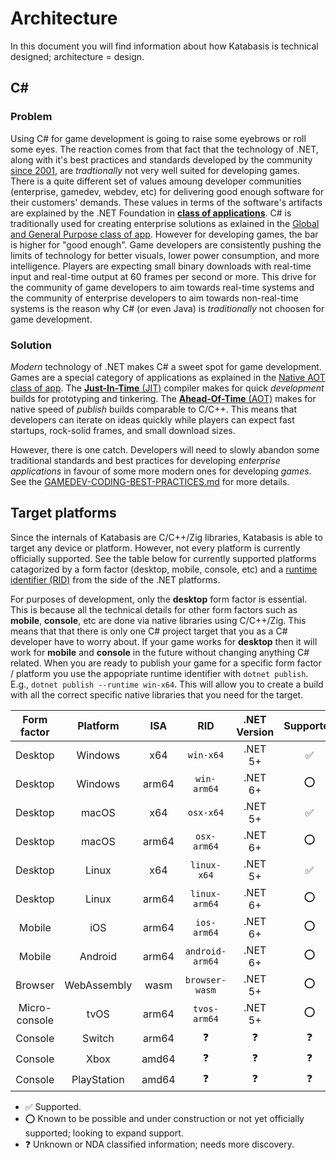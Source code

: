 # Architecture

In this document you will find information about how Katabasis is technical designed; architecture = design.

## C#

### Problem

Using C# for game development is going to raise some eyebrows or roll some eyes. The reaction comes from that fact that the technology of .NET, along with it's best practices and standards developed by the community [since 2001](https://docs.microsoft.com/en-us/dotnet/csharp/whats-new/csharp-version-history), are *tradtionally* not very well suited for developing games. There is a quite different set of values amoung developer communities (enterprise, gamedev, webdev, etc) for delivering good enough software for their customers' demands. These values in terms of the software's artifacts are explained by the .NET Foundation in [**class of applications**](https://github.com/dotnet/designs/blob/main/accepted/2020/form-factors.md). C# is traditionally used for creating enterprise solutions as exlained in the [Global and General Purpose class of app](https://github.com/dotnet/designs/blob/main/accepted/2020/form-factors.md#global-and-general-purpose). However for developing games, the bar is higher for "good enough". Game developers are consistently pushing the limits of technology for better visuals, lower power consumption, and more intelligence. Players are expecting small binary downloads with real-time input and real-time output at 60 frames per second or more. This drive for the community of game developers to aim towards real-time systems and the community of enterprise developers to aim towards non-real-time systems is the reason why C# (or even Java) is *traditionally* not choosen for game development.

### Solution

*Modern* technology of .NET makes C# a sweet spot for game development. Games are a special category of applications as explained in the [Native AOT class of app](https://github.com/dotnet/designs/blob/main/accepted/2020/form-factors.md#native-aot-form-factors). The [**Just-In-Time** (JIT)](https://en.wikipedia.org/wiki/Just-in-time_compilation) compiler makes for quick *development* builds for prototyping and tinkering. The [**Ahead-Of-Time** (AOT)](https://en.wikipedia.org/wiki/Ahead-of-time_compilation) makes for native speed of *publish* builds comparable to C/C++. This means that developers can iterate on ideas quickly while players can expect fast startups, rock-solid frames, and small download sizes.

However, there is one catch. Developers will need to slowly abandon some traditional standards and best practices for developing *enterprise applications* in favour of some more modern ones for developing *games*. See the [GAMEDEV-CODING-BEST-PRACTICES.md](GAMEDEV-CODING-BEST-PRACTICES.md) for more details.

## Target platforms

Since the internals of Katabasis are C/C++/Zig libraries, Katabasis is able to target any device or platform. However, not every platform is currently officially supported. See the table below for currently supported platforms catagorized by a form factor (desktop, mobile, console, etc) and a [runtime identifier (RID)](https://docs.microsoft.com/en-us/dotnet/core/rid-catalog) from the side of the .NET platforms.

For purposes of development, only the **desktop** form factor is essential. This is because all the technical details for other form factors such as **mobile**, **console**, etc are done via native libraries using C/C++/Zig. This means that that there is only one C# project target that you as a C# developer have to worry about. If your game works for **desktop** then it will work for **mobile** and **console** in the future without changing anything C# related. When you are ready to publish your game for a specific form factor / platform you use the appopriate runtime identifier with `dotnet publish`. E.g., `dotnet publish --runtime win-x64`. This will allow you to create a build with all the correct specific native libraries that you need for the target.

Form factor|Platform|ISA|RID|.NET Version|Supported
:---:|:---:|:---:|:---:|:---:|:---:
Desktop|Windows|x64|`win-x64`|.NET 5+|✅|
Desktop|Windows|arm64|`win-arm64`|.NET 6+|⭕|
Desktop|macOS|x64|`osx-x64`|.NET 5+|✅|
Desktop|macOS|arm64|`osx-arm64`|.NET 6+|⭕|
Desktop|Linux|x64|`linux-x64`|.NET 5+|✅|
Desktop|Linux|arm64|`linux-arm64`|.NET 6+|⭕|
Mobile|iOS|arm64|`ios-arm64`|.NET 6+|⭕|
Mobile|Android|arm64|`android-arm64`|.NET 6+|⭕|
Browser|WebAssembly|wasm|`browser-wasm`|.NET 5+|⭕|
Micro-console|tvOS|arm64|`tvos-arm64`|.NET 5+|⭕|
Console|Switch|arm64|❓|❓|❓|❓
Console|Xbox|amd64|❓|❓|❓|❓
Console|PlayStation|amd64|❓|❓|❓|❓

- ✅ Supported.
- ⭕ Known to be possible and under construction or not yet officially supported; looking to expand support.
- ❓ Unknown or NDA classified information; needs more discovery.